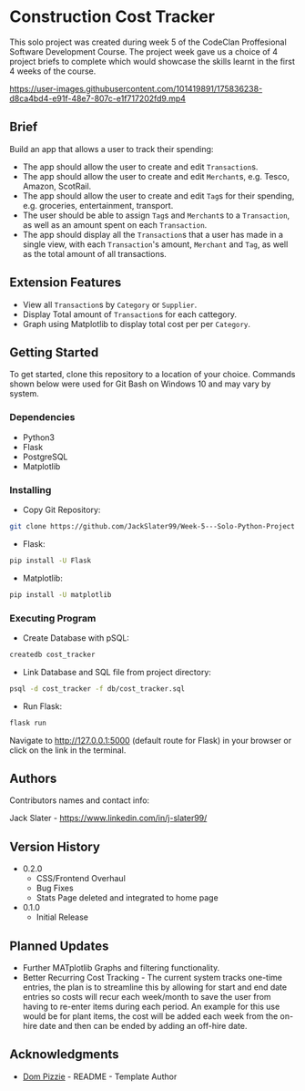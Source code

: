 # Construction Cost Tracker

This solo project was created during week 5 of the CodeClan Proffesional Software Development Course. The project week gave us a choice of 4 project briefs to complete which would showcase the skills learnt in the first 4 weeks of the course.

https://user-images.githubusercontent.com/101419891/175836238-d8ca4bd4-e91f-48e7-807c-e1f717202fd9.mp4

## Brief

Build an app that allows a user to track their spending:
- The app should allow the user to create and edit `Transaction`s.
- The app should allow the user to create and edit `Merchant`s, e.g. Tesco, Amazon, ScotRail.
- The app should allow the user to create and edit `Tag`s for their spending, e.g. groceries, entertainment, transport.
- The user should be able to assign `Tag`s and `Merchant`s to a `Transaction`, as well as an amount spent on each `Transaction`.
- The app should display all the `Transaction`s that a user has made in a single view, with each `Transaction`'s amount, `Merchant` and `Tag`, as well as the total amount of all transactions.

## Extension Features
- View all `Transaction`s by `Category` or `Supplier`.
- Display Total amount of `Transaction`s for each cattegory.
- Graph using Matplotlib to display total cost per per `Category`.


## Getting Started

To get started, clone this repository to a location of your choice. Commands shown below were used for Git Bash on Windows 10 and may vary by system.

### Dependencies

* Python3
* Flask
* PostgreSQL
* Matplotlib

### Installing

* Copy Git Repository: 
```bash
git clone https://github.com/JackSlater99/Week-5---Solo-Python-Project 
```
* Flask: 
```bash 
pip install -U Flask
```
* Matplotlib: 
```bash 
pip install -U matplotlib 
```

### Executing Program

* Create Database with pSQL:
```bash
createdb cost_tracker
```
* Link Database and SQL file from project directory:
```bash 
psql -d cost_tracker -f db/cost_tracker.sql 
```
* Run Flask:
```bash
flask run 
```

Navigate to http://127.0.0.1:5000 (default route for Flask) in your browser or click on the link in the terminal.

## Authors

Contributors names and contact info:

Jack Slater - https://www.linkedin.com/in/j-slater99/

## Version History

* 0.2.0
    * CSS/Frontend Overhaul
    * Bug Fixes
    * Stats Page deleted and integrated to home page
* 0.1.0
    * Initial Release
    
## Planned Updates

* Further MATplotlib Graphs and filtering functionality.
* Better Recurring Cost Tracking - The current system tracks one-time entries, the plan is to streamline this by allowing for start and end date entries so costs will recur each week/month to save the user from having to re-enter items during each period. An example for this use would be for plant items, the cost will be added each week from the on-hire date and then can be ended by adding an off-hire date.

## Acknowledgments

* [Dom Pizzie](https://gist.github.com/DomPizzie) - README - Template Author

